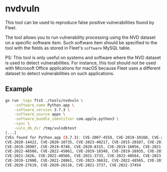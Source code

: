 # nvdvuln

This tool can be used to reproduce false positive vulnerabilities found by Fleet.

The tool allows you to run vulnerability processing using the NVD dataset on a specific software item.
Such software item should be specified to the tool with the fields as stored in Fleet's `software` MySQL table.

PS: This tool is only useful on systems and software where the NVD dataset is used to detect vulnerabilities. For instance, this tool should not be used with Microsoft Office applications for macOS because Fleet uses a different dataset to detect vulnerabilities on such applications.

## Example

```sh
go run -tags fts5 ./tools/nvdvuln \
    -software_name Python.app \
    -software_version 3.7.3 \
    -software_source apps \
    -software_bundle_identifier com.apple.python3 \
    -sync \
    -vuln_db_dir /tmp/vulndbtest
[...]
CVEs found for Python.app (3.7.3): CVE-2007-4559, CVE-2019-10160, CVE-2019-15903, CVE-2022-0391,
CVE-2020-14422, CVE-2020-10735, CVE-2023-40217, CVE-2015-20107, CVE-2016-3189, CVE-2018-25032,
CVE-2019-20907, CVE-2019-9740, CVE-2020-8315, CVE-2019-16056, CVE-2021-3177, CVE-2021-23336,
CVE-2022-48560, CVE-2022-45061, CVE-2019-18348, CVE-2019-16935, CVE-2019-9947, CVE-2021-4189,
CVE-2021-3426, CVE-2022-48566, CVE-2021-3733, CVE-2022-48564, CVE-2023-24329, CVE-2023-27043,
CVE-2019-12900, CVE-2021-28861, CVE-2023-36632, CVE-2022-48565, CVE-2019-9948, CVE-2020-8492,
CVE-2020-27619, CVE-2020-26116, CVE-2021-3737, CVE-2022-37454
```